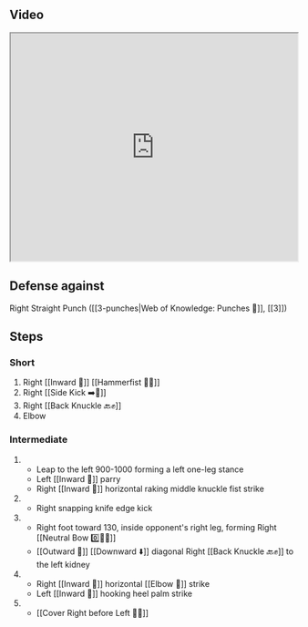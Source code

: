 ## Video

<iframe src="https://www.youtube.com/embed/B47cFpcRjbE" width="100%" height="400"></iframe>

## Defense against

Right Straight Punch ([[3-punches|Web of Knowledge: Punches 👊]], [[3]])
## Steps

### Short

1. Right [[Inward 🔽]] [[Hammerfist 🔨✊]]
2. Right [[Side Kick ➡️🦵]]
3. Right [[Back Knuckle 🔙✊]]
4. Elbow

### Intermediate

1.  - Leap to the left 900-1000 forming a left one-leg stance
    - Left [[Inward 🔽]] parry
    - Right [[Inward 🔽]] horizontal raking middle knuckle fist strike
2.  - Right snapping knife edge kick
3.  - Right foot toward 130, inside opponent's right leg, forming Right [[Neutral Bow 0️⃣🧍‍♂️]]
    - [[Outward 🔼]] [[Downward ⬇️]] diagonal Right [[Back Knuckle 🔙✊]] to the left kidney
4.  - Right [[Inward 🔽]] horizontal [[Elbow 💪]] strike
    - Left [[Inward 🔽]] hooking heel palm strike
5.  - [[Cover Right before Left 🦶🔄]]
